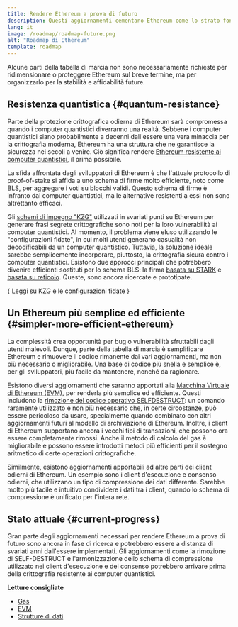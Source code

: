 ```yaml
---
title: Rendere Ethereum a prova di futuro
description: Questi aggiornamenti cementano Ethereum come lo strato fondamentale, resiliente e decentralizzato per il futuro, indipendentemente da ciò che conterrà.
lang: it
image: /roadmap/roadmap-future.png
alt: "Roadmap di Ethereum"
template: roadmap
---
```


Alcune parti della tabella di marcia non sono necessariamente richieste per ridimensionare o proteggere Ethereum sul breve termine, ma per organizzarlo per la stabilità e affidabilità future.

## Resistenza quantistica {#quantum-resistance}

Parte della protezione crittografica odierna di Ethereum sarà compromessa quando i computer quantistici diverranno una realtà. Sebbene i computer quantistici siano probabilmente a decenni dall'essere una vera minaccia per la crittografia moderna, Ethereum ha una struttura che ne garantisce la sicurezza nei secoli a venire. Ciò significa rendere [Ethereum resistente ai computer quantistici](https://consensys.net/blog/developers/how-will-quantum-supremacy-affect-blockchain/), il prima possibile.

La sfida affrontata dagli sviluppatori di Ethereum è che l'attuale protocollo di proof-of-stake si affida a uno schema di firme molto efficiente, noto come BLS, per aggregare i voti su blocchi validi. Questo schema di firme è infranto dai computer quantistici, ma le alternative resistenti a essi non sono altrettanto efficaci.

Gli [schemi di impegno "KZG"](/roadmap/danksharding/#what-is-kzg) utilizzati in svariati punti su Ethereum per generare frasi segrete crittografiche sono noti per la loro vulnerabilità ai computer quantistici. Al momento, il problema viene eluso utilizzando le "configurazioni fidate", in cui molti utenti generano casualità non decodificabili da un computer quantistico. Tuttavia, la soluzione ideale sarebbe semplicemente incorporare, piuttosto, la crittografia sicura contro i computer quantistici. Esistono due approcci principali che potrebbero divenire efficienti sostituti per lo schema BLS: la firma [basata su STARK](https://hackmd.io/@vbuterin/stark_aggregation) e [basata su reticolo](https://medium.com/asecuritysite-when-bob-met-alice/so-what-is-lattice-encryption-326ac66e3175). Queste, sono ancora ricercate e prototipate.

{
<ButtonLink variant="outline-color" to="/roadmap/danksharding#what-is-kzg"> Leggi su KZG e le configurazioni fidate</ButtonLink>
}

## Un Ethereum più semplice ed efficiente {#simpler-more-efficient-ethereum}

La complessità crea opportunità per bug o vulnerabilità sfruttabili dagli utenti malevoli. Dunque, parte della tabella di marcia è semplificare Ethereum e rimuovere il codice rimanente dai vari aggiornamenti, ma non più necessario o migliorabile. Una base di codice più snella e semplice è, per gli sviluppatori, più facile da mantenere, nonché da ragionare.

Esistono diversi aggiornamenti che saranno apportati alla [Macchina Virtuale di Ethereum (EVM)](/developers/docs/evm), per renderla più semplice ed efficiente. Questi includono la [rimozione del codice operativo SELFDESTRUCT](https://hackmd.io/@vbuterin/selfdestruct): un comando raramente utilizzato e non più necessario che, in certe circostanze, può essere pericoloso da usare, specialmente quando combinato con altri aggiornamenti futuri al modello di archiviazione di Ethereum. Inoltre, i client di Ethereum supportano ancora i vecchi tipi di transazioni, che possono ora essere completamente rimossi. Anche il metodo di calcolo del gas è migliorabile e possono essere introdotti metodi più efficienti per il sostegno aritmetico di certe operazioni crittografiche.

Similmente, esistono aggiornamenti apportabili ad altre parti dei client odierni di Ethereum. Un esempio sono i client d'esecuzione e consenso odierni, che utilizzano un tipo di compressione dei dati differente. Sarebbe molto più facile e intuitivo condividere i dati tra i client, quando lo schema di compressione è unificato per l'intera rete.

## Stato attuale {#current-progress}

Gran parte degli aggiornamenti necessari per rendere Ethereum a prova di futuro sono ancora in fase di ricerca e potrebbero essere a distanza di svariati anni dall'essere implementati. Gli aggiornamenti come la rimozione di SELF-DESTRUCT e l'armonizzazione dello schema di compressione utilizzato nei client d'esecuzione e del consenso potrebbero arrivare prima della crittografia resistente ai computer quantistici.

**Letture consigliate**

- [Gas](/developers/docs/gas)
- [EVM](/developers/docs/evm)
- [Strutture di dati](/developers/docs/data-structures-and-encoding)
